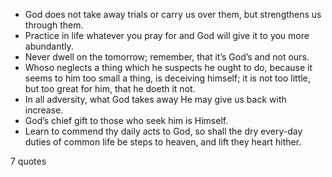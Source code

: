  - God does not take away trials or carry us over them, but strengthens us through them.
 - Practice in life whatever you pray for and God will give it to you more abundantly.
 - Never dwell on the tomorrow; remember, that it’s God’s and not ours.
 - Whoso neglects a thing which he suspects he ought to do, because it seems to him too small a thing, is deceiving himself; it is not too little, but too great for him, that he doeth it not.
 - In all adversity, what God takes away He may give us back with increase.
 - God’s chief gift to those who seek him is Himself.
 - Learn to commend thy daily acts to God, so shall the dry every-day duties of common life be steps to heaven, and lift they heart hither.

7 quotes